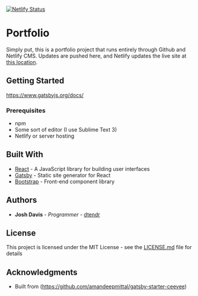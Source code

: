 [![Netlify Status](https://api.netlify.com/api/v1/badges/e659e02c-2b80-466a-b15e-053f33d631ed/deploy-status)](https://app.netlify.com/sites/dazzling-swirles-5bbd55/deploys)

# Portfolio 

Simply put, this is a portfolio project that runs entirely through Github and Netlify CMS.
Updates are pushed here, and Netlify updates the live site at [this location](http://www.manandcoffee.com/).

## Getting Started

https://www.gatsbyjs.org/docs/

### Prerequisites

* npm
* Some sort of editor (I use Sublime Text 3)
* Netlify or server hosting

## Built With

* [React](https://reactjs.org/) - A JavaScript library for building user interfaces
* [Gatsby](https://www.gatsbyjs.org/) - Static site generator for React
* [Bootstrap](https://getbootstrap.com/) - Front-end component library

## Authors

* **Josh Davis** - *Programmer* - [dtendr](https://github.com/dtendr)

## License

This project is licensed under the MIT License - see the [LICENSE.md](LICENSE.md) file for details

## Acknowledgments

* Built from (https://github.com/amandeepmittal/gatsby-starter-ceevee)

